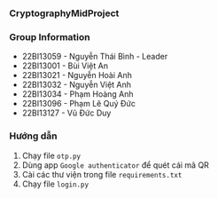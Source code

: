 ### CryptographyMidProject

### Group Information
- 22BI13059 - Nguyễn Thái Bình - Leader
- 22BI13001 - Bùi Việt An
- 22BI13021 - Nguyễn Hoài Anh
- 22BI13032 - Nguyễn Việt Anh
- 22BI13034 - Phạm Hoàng Anh
- 22BI13096 - Phạm Lê Quý Đức
- 22BI13127 - Vũ Đức Duy

### Hướng dẫn
1. Chạy file `otp.py`
2. Dùng app `Google authenticator` để quét cái mã QR
3. Cài các thư viện trong file `requirements.txt`
4. Chạy file `login.py`
